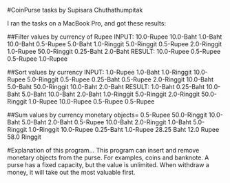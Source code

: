 #CoinPurse tasks by Supisara Chuthathumpitak

I ran the tasks on a MacBook Pro, and got these results:

##Filter values by currency of Rupee
 INPUT: 10.0-Rupee 10.0-Baht 1.0-Baht 10.0-Baht 0.5-Rupee 5.0-Baht 1.0-Ringgit 5.0-Ringgit 0.5-Rupee 2.0-Ringgit 1.0-Rupee 50.0-Ringgit 0.25-Baht 2.0-Baht
RESULT: 10.0-Rupee 0.5-Rupee 0.5-Rupee 1.0-Rupee

##Sort values by currency
 INPUT: 1.0-Rupee 1.0-Baht 1.0-Ringgit 10.0-Rupee 5.0-Ringgit 0.5-Rupee 0.25-Baht 0.5-Rupee 2.0-Ringgit 10.0-Baht 5.0-Baht 50.0-Ringgit 10.0-Baht 2.0-Baht
RESULT: 1.0-Baht 0.25-Baht 10.0-Baht 5.0-Baht 10.0-Baht 2.0-Baht 1.0-Ringgit 5.0-Ringgit 2.0-Ringgit 50.0-Ringgit 1.0-Rupee 10.0-Rupee 0.5-Rupee 0.5-Rupee

##Sum values by currency
monetary objects= 0.5-Rupee 50.0-Ringgit 10.0-Baht 5.0-Baht 2.0-Baht 0.5-Rupee 10.0-Baht 2.0-Ringgit 1.0-Baht 5.0-Ringgit 1.0-Ringgit 10.0-Rupee 0.25-Baht 1.0-Rupee
28.25 Baht
12.0 Rupee
58.0 Ringgit

#Explanation of this program...
This program can insert and remove monetary objects from the purse. For examples, coins and banknote. A purse has a fixed capacity, but the value is unlimited. When withdraw a money, it will take out the most valuable first.
